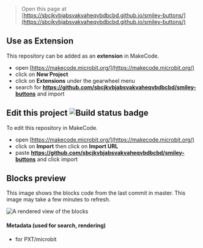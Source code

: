
> Open this page at [https://sbcjkvbjabsvakvaheqvbdbcbd.github.io/smiley-buttons/](https://sbcjkvbjabsvakvaheqvbdbcbd.github.io/smiley-buttons/)

## Use as Extension

This repository can be added as an **extension** in MakeCode.

* open [https://makecode.microbit.org/](https://makecode.microbit.org/)
* click on **New Project**
* click on **Extensions** under the gearwheel menu
* search for **https://github.com/sbcjkvbjabsvakvaheqvbdbcbd/smiley-buttons** and import

## Edit this project ![Build status badge](https://github.com/sbcjkvbjabsvakvaheqvbdbcbd/smiley-buttons/workflows/MakeCode/badge.svg)

To edit this repository in MakeCode.

* open [https://makecode.microbit.org/](https://makecode.microbit.org/)
* click on **Import** then click on **Import URL**
* paste **https://github.com/sbcjkvbjabsvakvaheqvbdbcbd/smiley-buttons** and click import

## Blocks preview

This image shows the blocks code from the last commit in master.
This image may take a few minutes to refresh.

![A rendered view of the blocks](https://github.com/sbcjkvbjabsvakvaheqvbdbcbd/smiley-buttons/raw/master/.github/makecode/blocks.png)

#### Metadata (used for search, rendering)

* for PXT/microbit
<script src="https://makecode.com/gh-pages-embed.js"></script><script>makeCodeRender("{{ site.makecode.home_url }}", "{{ site.github.owner_name }}/{{ site.github.repository_name }}");</script>
